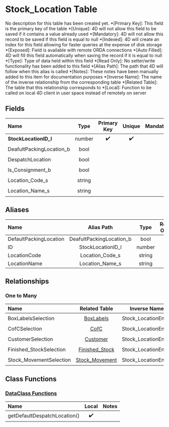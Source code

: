 ﻿# Stock_Location Table
No description for this table has been created yet.
*[Primary Key]: This field is the primary key of the table
*[Unique]: 4D will not allow this field to be saved if it contains a value already used
*[Mandatory]: 4D will not allow this record to be saved if this field is equal to null
*[Indexed]: 4D will create an index for this field allowing for faster queries at the expense of disk storage
*[Exposed]: Field is available with remote ORDA connections
*[Auto Filled]: 4D will fill this field automatically when saving the record if it is equal to null
*[Type]: Type of data held within this field
*[Read Only]: No setter/write functionality has been added to this field
*[Alias Path]: The path that 4D will follow when this alias is called
*[Notes]: These notes have been manually added to this item for documentation purposes
*[Inverse Name]: The name of the inverse relationship from the corresponding table
*[Related Table]: The table that this relationship corresponds to
*[Local]: Function to be called on local 4D client in user space instead of remotely on server
## Fields

|Name|Type|Primary Key|Unique|Mandatory|Indexed|Exposed|Auto Filled|Notes|
|:---|:---:|:---:|:---:|:---:|:---:|:---:|:---:|:---:|
|**StockLocationID_l**|number|✔️|✔️||✔️|✔️|✔️||
|DeafultPackingLocation_b|bool||||✔️|✔️|||
|DespatchLocation|bool||||✔️|✔️|||
|Is_Consignment_b|bool||||✔️|✔️|||
|Location_Code_s|string|||||✔️|||
|Location_Name_s|string|||||✔️|||
## Aliases

|Name|Alias Path|Type|Read Only|Notes|
|:---|:---:|:---:|:---:|:---:|
|DefaultPackingLocation|DeafultPackingLocation_b|bool|||
|ID|StockLocationID_l|number|||
|LocationCode|Location_Code_s|string|||
|LocationName|Location_Name_s|string|||
## Relationships
### One to Many

|Name|Related Table|Inverse Name|Exposed|Notes|
|:---|:---:|:---:|:---:|:---:|
|BoxLabelsSelection|[BoxLabels](BoxLabels.md)|Stock_LocationEntity|✔️||
|CofCSelection|[CofC](CofC.md)|Stock_LocationEntity|✔️||
|CustomerSelection|[Customer](Customer.md)|Stock_LocationEntity|✔️||
|Finished_StockSelection|[Finished_Stock](Finished_Stock.md)|Stock_LocationEntity|✔️||
|Stock_MovementSelection|[Stock_Movement](Stock_Movement.md)|Stock_LocationEntity|✔️||
## Class Functions
### [DataClass Functions](https://github.com/synthotec/SynthoTec-4D/blob/main/Project/Sources/Classes/Stock_Location.4dm)

|Name|Local|Notes|
|:---|:---:|:---:|
|getDefaultDespatchLocation()|✔️||